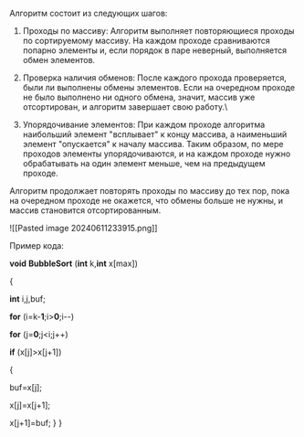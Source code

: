 
Алгоритм состоит из следующих шагов:

1. Проходы по массиву:     Алгоритм выполняет повторяющиеся проходы по сортируемому массиву. На каждом проходе сравниваются попарно элементы и, если порядок в паре неверный, выполняется обмен элементов.

2. Проверка наличия обменов:    После каждого прохода проверяется, были ли выполнены обмены элементов. Если на очередном проходе не было выполнено ни одного обмена, значит, массив уже отсортирован, и алгоритм завершает свою работу.\

3. Упорядочивание элементов:     При каждом проходе алгоритма наибольший элемент "всплывает" к концу массива, а наименьший элемент "опускается" к началу массива. Таким образом, по мере проходов элементы упорядочиваются, и на каждом проходе нужно обрабатывать на один элемент меньше, чем на предыдущем проходе.

Алгоритм продолжает повторять проходы по массиву до тех пор, пока на очередном проходе не окажется, что обмены больше не нужны, и массив становится отсортированным.



![[Pasted image 20240611233915.png]]

Пример кода:

**void** **BubbleSort** (**int** k,**int** x[max])

{

**int** i,j,buf;

**for** (i=k-**1**;i>**0**;i--)

**for** (j=**0**;j<i;j++)

**if** (x[j]>x[j+1])

{

buf=x[j];

x[j]=x[j+1];

x[j+1]=buf;
} 
}